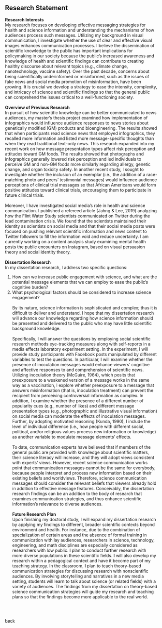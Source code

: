 

## Research Statement

**Research Interests** <br>
My research focuses on developing effective messaging strategies for health and science information and understanding the mechanisms of how audiences process such messages. Utilizing my background in visual communication, I investigate whether the use of clear and effective visual images enhances communication processes. I believe the dissemination of scientific knowledge to the public has important implications for policymaking in our society because the public’s increased awareness and knowledge of health and scientific findings can contribute to creating healthy discourse about relevant topics (e.g., climate change, nanotechnology, vaccine safety). Over the past decade, concerns about being scientifically underinformed or misinformed, such as the issues of fake news and social media promotion of misinformation, have been growing. It is crucial we develop a strategy to ease the intensity, complexity, and intricacy of science and scientific findings so that the general public can comprehend the issues critical to a well-functioning society. 
<br></br>
**Overview of Previous Research** <br>
In pursuit of how scientific knowledge can be better communicated to news audiences, my master’s thesis project examined how implementation of infographics would influence audience responses to news stories about genetically modified (GM) products and bioengineering. The results showed that when participants read science news that employed infographics, they recalled more information and listed more message-specific thoughts than when they read traditional text-only news. This research expanded into my recent work on how message presentation types affect risk perception and attitudes toward GM foods. The results showed that photographs and infographics generally lowered risk perception and led individuals to perceive GM and non-GM foods more similarly regarding allergy, genetic change, and organ toxicity safety. In another recent study, I sought to investigate whether the inclusion of an exemplar (i.e., the addition of a race-matching photo and peers’ testimonial messages) would influence audience perceptions of clinical trial messages so that African Americans would form positive attitudes toward clinical trials, encouraging them to participate in future clinical trials. 
<br></br>
Moreover, I have investigated social media’s role in health and science communication. I published a refereed article (Jahng & Lee, 2019) analyzing how the Flint Water Study scientists communicated on Twitter during the lead contamination crisis. We found that the scientists maintained their identity as scientists on social media and that their social media posts were focused on pushing relevant scientific information and news content to Twitter followers to fill the information void and reduce uncertainty. I am currently working on a content analysis study  examining mental health posts the public encounters on Instagram, based on visual persuasion theory and social identity theory. 
<br></br>
**Dissertation Research**<br>
In my dissertation research, I address two specific questions: <br>
1. How can we increase public engagement with science, and what are the potential message elements that we can employ to ease the public’s cognitive burden? <br>
2. What psychological factors should be considered to increase science engagement? <br></br> 
By its nature, science information is sophisticated and complex; thus it is difficult to deliver and understand. I hope that my dissertation research will advance our knowledge regarding how science information should be presented and delivered to the public who may have little scientific background knowledge.
<br></br>
Specifically, I will answer the questions by employing social scientific research methods eye-tracking measures along with self-reports in a media effects laboratory experiment setting. In the experiment, I will provide study participants with Facebook posts manipulated by different variables to test the questions. In particular, I will examine whether the presence of inoculation messages would enhance viewers’ cognitive and affective responses to and comprehension of scientific news. Utilizing inoculation theory (McGuire, 1964), which posits that preexposure to a weakened version of a message works in the same way as a vaccination, I explore whether preexposure to a message that answers misinformation (that is, inoculation treatment) can prevent the recipient from perceiving controversial information as complex. In addition, I examine whether the presence of a different number of popularity cues (e.g., number of likes) and different message presentation types (e.g., photographic and illustrative visual information) on social media can moderate the effects of inoculation messages. Further, by adopting motivated reasoning (Kunda, 1990), I include the level of individual difference (i.e., how people with different social, political, and/or religious values process new information or knowledge) as another variable to modulate message elements’ effects. 
<br></br>
To date, communication experts have believed that if members of the general public are provided with knowledge about scientific matters, their science literacy will increase, and they will adopt views consistent with experts’ views. However, recent science communication works point that communication messages cannot be the same for everybody, because people interpret and process new information based on their existing beliefs and worldviews. Therefore, science communication messages should consider the relevant beliefs that viewers already hold in addition to effective message features. Conceivably, the dissertation research findings can be an addition to the body of research that examines communication strategies, and thus enhance scientific information’s relevance to diverse audiences.
<br></br>
**Future Research Plan**<br>
Upon finishing my doctoral study, I will expand my dissertation research by applying my findings to different, broader scientific contexts beyond environment and health. For instance, due to the combination of specialization of certain areas and the absence of formal training in communication with lay audiences, researchers in science, technology, engineering, and math disciplines are especially considered as researchers with low public. I plan to conduct further research with more diverse populations in these scientific fields. I will also develop my research within a pedagogical context and have it become part of my teaching strategy. In the classroom, I plan to teach theory-based communication strategies for discussing research with nonscientific audiences. By involving storytelling and narratives in a new media setting, students will learn to talk about science (or related fields) with a variety of audiences. The findings from my dissertation on theory-based science communication strategies will guide my research and teaching plans so that the findings become more applicable to the real world.
<br>
</br>


[back](./)



